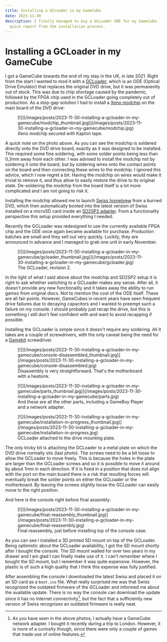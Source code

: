 ```yaml
---
title: Installing a GCLoader in my GameCube
date: 2023-11-30
description: I finally managed to buy a GCLoader ODE for my GameCube.  Here's a
  quick report from the installation process.
---
```


Installing a GCLoader in my GameCube
====================================

I got a GameCube towards the end of my stay in the UK, in late 2021.  Right from
the start I wanted to mod it with a
[GCLoader](https://gc-loader.com/product/gc-loader-pnp-hw2/), which is an ODE
(Optical Drive Emulator) that replaces the original DVD drive, but it was
permanently out of stock.  This was due to chip shortage caused by the pandemic,
followed by the FPGA chip used in the GCLoader going completely out of
production.  As a stop-gap solution I had to install a [Xeno
modchip](https://www.consolesunleashed.com/product/nintendo-gamecube-region-free-mod-kit/)
on the main board of the DVD drive:

<div class="thumbnail">
<figure>
[![](/images/posts/2023-11-30-installing-a-gcloader-in-my-gamecube/modchip_thumbnail.jpg)](/images/posts/2023-11-30-installing-a-gcloader-in-my-gamecube/modchip.jpg)
<figcaption>Xeno modchip secured with Kapton tape.</figcaption>
</figure>
</div>

A quick note on the photo above.  As you can see the modchip is soldered
directly onto the DVD drive board, exactly as it was designed to be installed.
This required some fine soldering, with some solder points being less than 0,3mm
away from each other.  I was advised to install the modchip not by soldering it
onto the board, but by soldering wires onto the contact points on the board and
then connecting these wires to the modchip.  I ignored this advice, which I now
regret a bit.  Having the modchip on wires would make it trivial to remove it,
and thus allow to easily restore the drive to its original state.  De-soldering
the modchip from the board itself is a lot more complicated and I am not going
to risk it.

Installing the modchip allowed me to launch [Swiss
homebrew](https://github.com/emukidid/swiss-gc) from a burned DVD, which then
automatically booted into the latest version of Swiss installed on a microSD
card inside an [SD2SP2 adapter](https://github.com/citrus3000psi/SD2SP2).  From
a functionality perspective this setup provided everything I needed.

Recently the GCLoader was redesigned to use the currently available FPGA chip
and the ODE once again became available for purchase.  Production batches are
small and they sell out very quickly.  Luckily, they are announced in advance
and I managed to grab one unit in early November.

<div class="thumbnail">
<figure>
[![](/images/posts/2023-11-30-installing-a-gcloader-in-my-gamecube/gcloader_thumbnail.jpg)](/images/posts/2023-11-30-installing-a-gcloader-in-my-gamecube/gcloader.jpg)
<figcaption>The GCLoader, revision 2.</figcaption>
</figure>
</div>

In the light of what I said above about the modchip and SD2SP2 setup it is right
to ask whether switching to a GCLoader makes any sense.  After all, it doesn't
provide any new functionality and it takes away the ability to run games from
original discs.  Not to mention the cost of the ODE itself.  These are all fair
points.  However, GameCubes in recent years have seen frequent drive failures
due to decaying capacitors and I wanted to preempt such a failure on my console.
I should probably just recap the drive, but this is something I still don't feel
confident with and want to avoid recapping if possible.

Installing the GCLoader is simple since it doesn't require any soldering.  All
it takes are a couple of screwdrivers, with the only caveat being the need for a
[Gamebit](https://en.wikipedia.org/wiki/List_of_screw_drives#Line_Head_and_Line_Recess)
screwdriver.

<div class="thumbnail">
<figure>
[![](/images/posts/2023-11-30-installing-a-gcloader-in-my-gamecube/console-disassembled_thumbnail.jpg)](/images/posts/2023-11-30-installing-a-gcloader-in-my-gamecube/console-disassembled.jpg)
<figcaption>Disassembly is very straightforward.  That's the motherboard with a heatsink.</figcaption>
</figure>
</div>

<div class="thumbnail">
<figure>
[![](/images/posts/2023-11-30-installing-a-gcloader-in-my-gamecube/parts_thumbnail.jpg)](/images/posts/2023-11-30-installing-a-gcloader-in-my-gamecube/parts.jpg)
<figcaption>And these are all the other parts, including a GameBoy Player and a network adapter.</figcaption>
</figure>
</div>

<div class="thumbnail">
<figure>
[![](/images/posts/2023-11-30-installing-a-gcloader-in-my-gamecube/installation-in-progress_thumbnail.jpg)](/images/posts/2023-11-30-installing-a-gcloader-in-my-gamecube/installation-in-progress.jpg)
<figcaption>GCLoader attached to the drive mounting plate.</figcaption>
</figure>
</div>

The only tricky bit is attaching the GCLoader to a metal plate on which the DVD
drive normally sits (last photo).  The screws need to be a bit loose to allow
the GCLoader to move freely.  This is because the holes in the plate are larger
than the GCLoader screws and so it is possible to move it around by about 1mm in
each direction.  If it is fixed in a position that does not align with the port
on the main board there is a risk that resulting forces will eventually break
the solder points on either the GCLoader or the motherboard.  By leaving the
screws slightly loose the GCLoader can easily move to the right position.

And here is the console right before final assembly:

<div class="thumbnail">
<figure>
[![](/images/posts/2023-11-30-installing-a-gcloader-in-my-gamecube/final-reassembly_thumbnail.jpg)](/images/posts/2023-11-30-installing-a-gcloader-in-my-gamecube/final-reassembly.jpg)
<figcaption>Final reassembly, just before installing top of the console case.</figcaption>
</figure>
</div>

As you can see I installed a 3D printed SD mount on top of the GCLoader.  Being
optimistic about the GCLoader availability, I got the SD mount shortly after I
bought the console.  The SD mount waited for over two years in my drawer and I
am glad I can finally make use of it.  I can't remember where I bought the SD
mount, but I remember it was quite expensive.  However, the plastic is of such a
high quality that I think this expense was fully justified.

After assembling the console I downloaded the latest Swiss and placed it on an
SD card as a `boot.iso` file.  What really surprised me was that Swiss
recognized the outdated firmware of the GCLoader and informed me about the
available update.  There is no way the console can download the update since it
has no Internet connectivity[^1], but the fact that a sufficiently new version
of Swiss recognizes an outdated firmware is really neat.


[^1]: As you have seen in the above photos, I actually have a GameCube network
      adapter.  I bought it recently during a trip to London.  However, it is
      more of a curiosity though, since there were only a couple of games that
      made use of online features.
